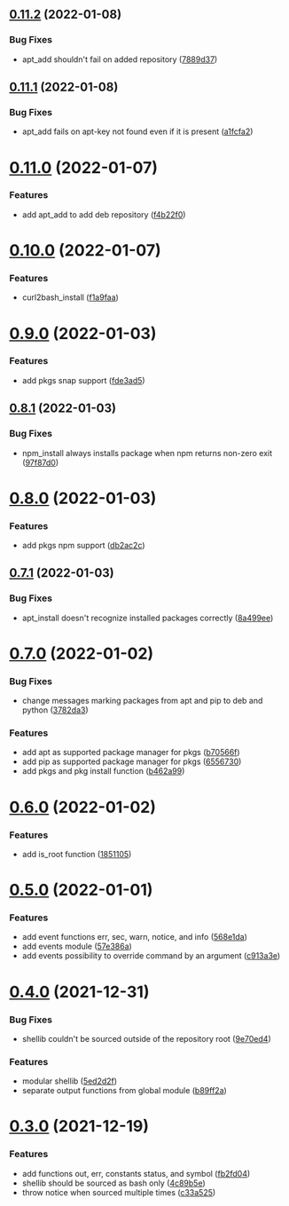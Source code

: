 ## [0.11.2](https://gitlab.com/xebis/shellib/compare/v0.11.1...v0.11.2) (2022-01-08)


### Bug Fixes

* apt_add shouldn't fail on added repository ([7889d37](https://gitlab.com/xebis/shellib/commit/7889d37d8c856da2094138a8b54d0d839a7b3cb0))

## [0.11.1](https://gitlab.com/xebis/shellib/compare/v0.11.0...v0.11.1) (2022-01-08)


### Bug Fixes

* apt_add fails on apt-key not found even if it is present ([a1fcfa2](https://gitlab.com/xebis/shellib/commit/a1fcfa22766ae16b0a7b1b5b39c746f3a96444c3))

# [0.11.0](https://gitlab.com/xebis/shellib/compare/v0.10.0...v0.11.0) (2022-01-07)


### Features

* add apt_add to add deb repository ([f4b22f0](https://gitlab.com/xebis/shellib/commit/f4b22f09f5b6412180f2556a5a5101c3ef056ffc))

# [0.10.0](https://gitlab.com/xebis/shellib/compare/v0.9.0...v0.10.0) (2022-01-07)


### Features

* curl2bash_install ([f1a9faa](https://gitlab.com/xebis/shellib/commit/f1a9faa2be3a0e96dec7cda66a47f4cd0e1c6086))

# [0.9.0](https://gitlab.com/xebis/shellib/compare/v0.8.1...v0.9.0) (2022-01-03)


### Features

* add pkgs snap support ([fde3ad5](https://gitlab.com/xebis/shellib/commit/fde3ad50793580e537eaa76bdcda0c8545ca6561))

## [0.8.1](https://gitlab.com/xebis/shellib/compare/v0.8.0...v0.8.1) (2022-01-03)


### Bug Fixes

* npm_install always installs package when npm returns non-zero exit ([97f87d0](https://gitlab.com/xebis/shellib/commit/97f87d01447c7873e7a951238e7c23c7a4230ff9))

# [0.8.0](https://gitlab.com/xebis/shellib/compare/v0.7.1...v0.8.0) (2022-01-03)


### Features

* add pkgs npm support ([db2ac2c](https://gitlab.com/xebis/shellib/commit/db2ac2c5e6522a22caf721a18a493dbfce0f3aa0))

## [0.7.1](https://gitlab.com/xebis/shellib/compare/v0.7.0...v0.7.1) (2022-01-03)


### Bug Fixes

* apt_install doesn't recognize installed packages correctly ([8a499ee](https://gitlab.com/xebis/shellib/commit/8a499ee636c42fcb121c4868d1b4e9bcd86af6f9))

# [0.7.0](https://gitlab.com/xebis/shellib/compare/v0.6.0...v0.7.0) (2022-01-02)


### Bug Fixes

* change messages marking packages from apt and pip to deb and python ([3782da3](https://gitlab.com/xebis/shellib/commit/3782da3601f08a8c81df9c7cbe159d614d5ffee9))


### Features

* add apt as supported package manager for pkgs ([b70566f](https://gitlab.com/xebis/shellib/commit/b70566fb8997e22d8be25cd34da645f1dd20abc6))
* add pip as supported package manager for pkgs ([6556730](https://gitlab.com/xebis/shellib/commit/6556730d454155938f0375450b4b57fcde151ec9))
* add pkgs and pkg install function ([b462a99](https://gitlab.com/xebis/shellib/commit/b462a993913eebf29c5c814ee637f93c55824685))

# [0.6.0](https://gitlab.com/xebis/shellib/compare/v0.5.0...v0.6.0) (2022-01-02)


### Features

* add is_root function ([1851105](https://gitlab.com/xebis/shellib/commit/1851105a4d4ca5b33996b24993d109485ab65a47))

# [0.5.0](https://gitlab.com/xebis/shellib/compare/v0.4.0...v0.5.0) (2022-01-01)


### Features

* add event functions err, sec, warn, notice, and info ([568e1da](https://gitlab.com/xebis/shellib/commit/568e1dacdf1f3ad891d3d3a71a31f10b4a2117e8))
* add events module ([57e386a](https://gitlab.com/xebis/shellib/commit/57e386a6b5c2b2e0087746da46ab82c1a443e101))
* add events possibility to override command by an argument ([c913a3e](https://gitlab.com/xebis/shellib/commit/c913a3e448d879eea61c539206fa9f02efd65b08))

# [0.4.0](https://gitlab.com/xebis/shellib/compare/v0.3.0...v0.4.0) (2021-12-31)


### Bug Fixes

* shellib couldn't be sourced outside of the repository root ([9e70ed4](https://gitlab.com/xebis/shellib/commit/9e70ed4aae5e483fcd838b1b786fe5bfdbf00b11))


### Features

* modular shellib ([5ed2d2f](https://gitlab.com/xebis/shellib/commit/5ed2d2f1a7840a53c4cf4d1ef14711ac316101c5))
* separate output functions from global module ([b89ff2a](https://gitlab.com/xebis/shellib/commit/b89ff2aae275d196ed0d38e83046b48fe60466a7))

# [0.3.0](https://gitlab.com/xebis/shellib/compare/v0.2.0...v0.3.0) (2021-12-19)


### Features

* add functions out, err, constants status, and symbol ([fb2fd04](https://gitlab.com/xebis/shellib/commit/fb2fd04890f2de8c6068d48443f15bbad55f9edf))
* shellib should be sourced as bash only ([4c89b5e](https://gitlab.com/xebis/shellib/commit/4c89b5e8a6feab5ceaef7323466211173c3ab443))
* throw notice when sourced multiple times ([c33a525](https://gitlab.com/xebis/shellib/commit/c33a5259e1bb9a129d1f0aadb433d2d77ed4c2dd))
